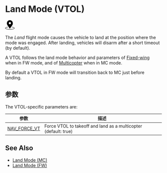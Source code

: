 # Land Mode (VTOL)

<img src="../../assets/site/position_fixed.svg" title="Position estimate required (e.g. GPS)" width="30px" />

The _Land_ flight mode causes the vehicle to land at the position where the mode was engaged.
After landing, vehicles will disarm after a short timeout (by default).

A VTOL follows the land mode behavior and parameters of [Fixed-wing](../flight_modes_fw/land.md) when in FW mode, and of [Multicopter](../flight_modes_mc/land.md) when in MC mode.

By default a VTOL in FW mode will transition back to MC just before landing.

## 参数

The VTOL-specific parameters are:

| 参数                                                                                                               | 描述                                                                                                 |
| ---------------------------------------------------------------------------------------------------------------- | -------------------------------------------------------------------------------------------------- |
| [NAV_FORCE_VT](../advanced_config/parameter_reference.md#NAV_FORCE_VT) | Force VTOL to takeoff and land as a multicopter (default: true) |

## See Also

- [Land Mode (MC)](../flight_modes_mc/land.md)
- [Land Mode (FW)](../flight_modes_fw/land.md)
